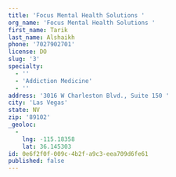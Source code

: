 ```yaml
---
title: 'Focus Mental Health Solutions '
org_name: 'Focus Mental Health Solutions '
first_name: Tarik
last_name: Alshaikh
phone: '7027902701'
license: DO
slug: '3'
specialty:
  - ''
  - 'Addiction Medicine'
  - ''
address: '3016 W Charleston Blvd., Suite 150 '
city: 'Las Vegas'
state: NV
zip: '89102'
_geoloc:
  -
    lng: -115.18358
    lat: 36.145303
id: 0e6f2f0f-009c-4b2f-a9c3-eea709d6fe61
published: false
---
```

